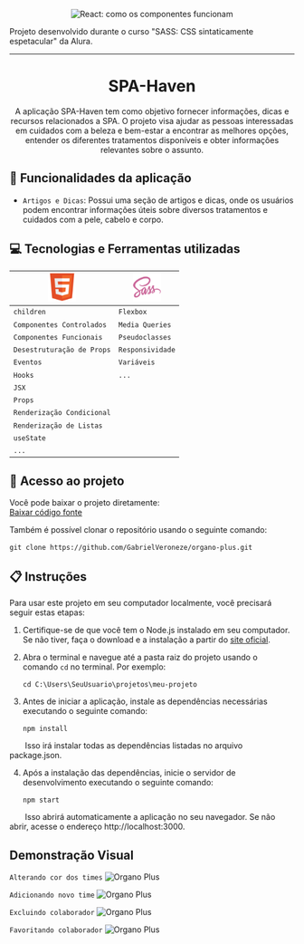 <p align="center"> <img src="https://imgur.com/KuVvd8J.png" alt="React: como os componentes funcionam"> </p>
<p>Projeto desenvolvido durante o curso "SASS: CSS sintaticamente espetacular" da Alura.</p>

<hr>

<h1 align="center">SPA-Haven</h1>
<p align="center">A aplicação SPA-Haven tem como objetivo fornecer informações, dicas e recursos relacionados a SPA. O projeto visa ajudar as pessoas interessadas em cuidados com a beleza e bem-estar a encontrar as melhores opções, entender os diferentes tratamentos disponíveis e obter informações relevantes sobre o assunto.</p>

## :hammer: Funcionalidades da aplicação

- `Artigos e Dicas`: Possui uma seção de artigos e dicas, onde os usuários podem encontrar informações úteis sobre diversos tratamentos e cuidados com a pele, cabelo e corpo.

## :computer: Tecnologias e Ferramentas utilizadas

<img height="50px" src="https://raw.githubusercontent.com/devicons/devicon/master/icons/html5/html5-original.svg"> | <img height="50px" src="https://raw.githubusercontent.com/devicons/devicon/master/icons/sass/sass-original.svg">
 ------------------------- | ----------------
`children`                 | `Flexbox`       
`Componentes Controlados`  | `Media Queries` 
`Componentes Funcionais`   | `Pseudoclasses` 
`Desestruturação de Props` | `Responsividade`
`Eventos`                  | `Variáveis`     
`Hooks`                    | `...`           
`JSX`                      |                 
`Props`                    |                 
`Renderização Condicional` |                 
`Renderização de Listas`   |                 
`useState`                 |                 
`...`                      |                 

## :open_file_folder: Acesso ao projeto
Você pode baixar o projeto diretamente:  
[Baixar código fonte](https://github.com/GabrielVeroneze/organo-plus/archive/refs/heads/master.zip)

Também é possível clonar o repositório usando o seguinte comando:
```
git clone https://github.com/GabrielVeroneze/organo-plus.git
```

## :clipboard: Instruções
Para usar este projeto em seu computador localmente, você precisará seguir estas etapas:

1. Certifique-se de que você tem o Node.js instalado em seu computador. Se não tiver, faça o download e a instalação a partir do [site oficial](https://nodejs.org/).

2. Abra o terminal e navegue até a pasta raiz do projeto usando o comando `cd` no terminal. Por exemplo:
   ```
   cd C:\Users\SeuUsuario\projetos\meu-projeto
   ```
3. Antes de iniciar a aplicação, instale as dependências necessárias executando o seguinte comando:
   ```
   npm install
   ```
&nbsp; &nbsp; &nbsp; &nbsp;Isso irá instalar todas as dependências listadas no arquivo package.json.

4. Após a instalação das dependências, inicie o servidor de desenvolvimento executando o seguinte comando:
   ```
   npm start
   ```
&nbsp; &nbsp; &nbsp; &nbsp;Isso abrirá automaticamente a aplicação no seu navegador. Se não abrir, acesse o endereço http://localhost:3000.
<br>

## Demonstração Visual
`Alterando cor dos times`
![Organo Plus](https://imgur.com/E5ALMH5.gif)

`Adicionando novo time`
![Organo Plus](https://imgur.com/mLqsGfB.gif)

`Excluindo colaborador`
![Organo Plus](https://imgur.com/HLYf1ma.gif)

`Favoritando colaborador`
![Organo Plus](https://imgur.com/2zwP0I6.gif)